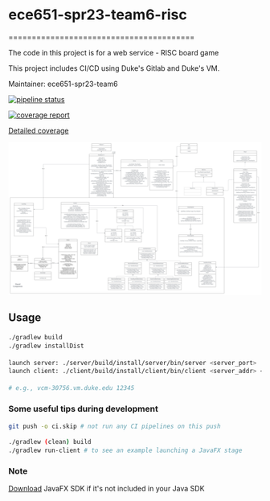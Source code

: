 # ece651-spr23-team6-risc
========================================

The code in this project is for a web service - RISC board game

This project includes CI/CD using Duke's Gitlab and Duke's VM.

Maintainer: ece651-spr23-team6

[![pipeline status](https://gitlab.oit.duke.edu/mw515/ece651-spr23-team6-risc/badges/main/pipeline.svg)](https://gitlab.oit.duke.edu/mw515/ece651-spr23-team6-risc/-/commits/main)

[![coverage report](https://gitlab.oit.duke.edu/mw515/ece651-spr23-team6-risc/badges/main/coverage.svg)](https://gitlab.oit.duke.edu/mw515/ece651-spr23-team6-risc/-/commits/main)

[Detailed coverage](https://mw515.pages.oit.duke.edu/ece651-spr23-team6-risc/dashboard.html)

![uml](v1-final-uml-group6-risc.png)
## Usage
```bash
./gradlew build
./gradlew installDist

launch server: ./server/build/install/server/bin/server <server_port>
launch client: ./client/build/install/client/bin/client <server_addr> <server_port> <user_name> <num_player>

# e.g., vcm-30756.vm.duke.edu 12345
```

### Some useful tips during development
```bash
git push -o ci.skip # not run any CI pipelines on this push
```

```bash
./gradlew (clean) build
./gradlew run-client # to see an example launching a JavaFX stage
```

### Note
[Download](https://gluonhq.com/products/javafx/) JavaFX SDK if it's not included in your Java SDK


